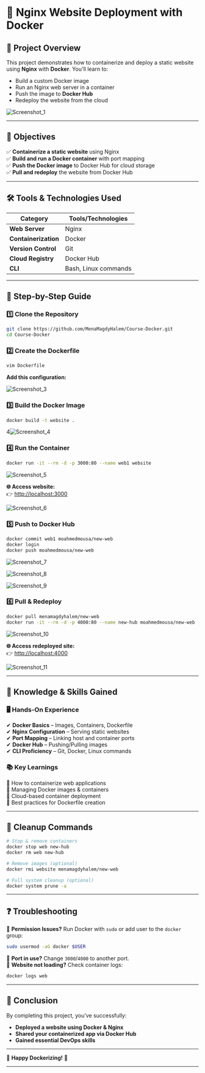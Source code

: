 # 🚀 Nginx Website Deployment with Docker  

## 🌟 **Project Overview**  
This project demonstrates how to containerize and deploy a static website using **Nginx** with **Docker**. You'll learn to:  
- Build a custom Docker image  
- Run an Nginx web server in a container  
- Push the image to **Docker Hub**  
- Redeploy the website from the cloud
  
![Screenshot_1](https://github.com/user-attachments/assets/c8c7c714-e1ab-4831-a46e-df71cad7d14c)

---

## 🎯 **Objectives**  
✅ **Containerize a static website** using Nginx  
✅ **Build and run a Docker container** with port mapping  
✅ **Push the Docker image** to Docker Hub for cloud storage  
✅ **Pull and redeploy** the website from Docker Hub  

---

## 🛠 **Tools & Technologies Used**  

| Category       | Tools/Technologies |  
|---------------|-------------------|  
| **Web Server**  | Nginx |  
| **Containerization** | Docker |  
| **Version Control** | Git |  
| **Cloud Registry** | Docker Hub |  
| **CLI** | Bash, Linux commands |  

---

## 📝 **Step-by-Step Guide**  

### **1️⃣ Clone the Repository**  
```bash
git clone https://github.com/MenaMagdyHalem/Course-Docker.git
cd Course-Docker
```

### **2️⃣ Create the Dockerfile**  
```bash
vim Dockerfile
```
**Add this configuration:**  

![Screenshot_3](https://github.com/user-attachments/assets/b1736eda-6081-44ff-a03f-1c949d2ff5fc)


### **3️⃣ Build the Docker Image**  
```bash
docker build -t website .
```


4![Screenshot_4](https://github.com/user-attachments/assets/19d48144-5f10-4c58-bf4d-d9f0c9dd943e)

### **4️⃣ Run the Container**  
```bash
docker run -it --rm -d -p 3000:80 --name web1 website
```

![Screenshot_5](https://github.com/user-attachments/assets/5a4f069e-1955-4b21-9756-6ff37b74674b)

**🌐 Access website:**  
👉 [http://localhost:3000](http://localhost:3000)  

![Screenshot_6](https://github.com/user-attachments/assets/e8508fc7-6ab0-4ec5-84b3-20a74bf0788d)


### **5️⃣ Push to Docker Hub**  
```bash
docker commit web1 moahmedmousa/new-web
docker login
docker push moahmedmousa/new-web
```

![Screenshot_7](https://github.com/user-attachments/assets/91b347fb-6f0b-4086-9e77-12d0f67d7815)

![Screenshot_8](https://github.com/user-attachments/assets/37d17e3d-6718-4c69-9ef5-f3263ba5661a)

![Screenshot_9](https://github.com/user-attachments/assets/44a6fe73-232b-4084-82ac-21ed633ef35e)


### **6️⃣ Pull & Redeploy**  
```bash
docker pull menamagdyhalem/new-web
docker run -it --rm -d -p 4000:80 --name new-hub moahmedmousa/new-web
```

![Screenshot_10](https://github.com/user-attachments/assets/a5eb4db0-f079-4202-a293-439d7d0a723f)

**🌐 Access redeployed site:**  
👉 [http://localhost:4000](http://localhost:4000)  


![Screenshot_11](https://github.com/user-attachments/assets/328806ae-34a8-4b87-9ba4-7253891fb0b9)

---

## 🧠 **Knowledge & Skills Gained**  

### **🖥 Hands-On Experience**  
✔ **Docker Basics** – Images, Containers, Dockerfile  
✔ **Nginx Configuration** – Serving static websites  
✔ **Port Mapping** – Linking host and container ports  
✔ **Docker Hub** – Pushing/Pulling images  
✔ **CLI Proficiency** – Git, Docker, Linux commands  

### **📚 Key Learnings**  
🔹 How to containerize web applications  
🔹 Managing Docker images & containers  
🔹 Cloud-based container deployment  
🔹 Best practices for Dockerfile creation  

---

## 🧹 **Cleanup Commands**  
```bash
# Stop & remove containers
docker stop web new-hub
docker rm web new-hub

# Remove images (optional)
docker rmi website menamagdyhalem/new-web

# Full system cleanup (optional)
docker system prune -a
```

---

## ❓ **Troubleshooting**  
🔸 **Permission Issues?** Run Docker with `sudo` or add user to the `docker` group:  
```bash
sudo usermod -aG docker $USER
```
🔸 **Port in use?** Change `3000`/`4000` to another port.  
🔸 **Website not loading?** Check container logs:  
```bash
docker logs web
```

---

## 🏁 **Conclusion**  
By completing this project, you’ve successfully:  
- **Deployed a website using Docker & Nginx**  
- **Shared your containerized app via Docker Hub**  
- **Gained essential DevOps skills**  


---

🎉 **Happy Dockerizing!** 🐳

---
